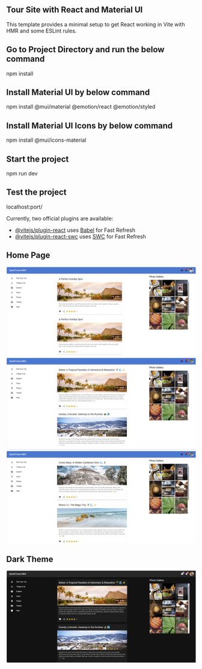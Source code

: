 ## Tour Site with React and Material UI

This template provides a minimal setup to get React working in Vite with HMR and some ESLint rules.


## Go to Project Directory and run the below command
npm install

## Install Material UI by below command

npm install @mui/material @emotion/react @emotion/styled

## Install Material UI Icons by below command

npm install @mui/icons-material

## Start the project

npm run dev

## Test the project
localhost:port/

Currently, two official plugins are available:

- [@vitejs/plugin-react](https://github.com/vitejs/vite-plugin-react/blob/main/packages/plugin-react/README.md) uses [Babel](https://babeljs.io/) for Fast Refresh
- [@vitejs/plugin-react-swc](https://github.com/vitejs/vite-plugin-react-swc) uses [SWC](https://swc.rs/) for Fast Refresh

## Home Page
<img src="./src/assets/TourSite1.png" />
<img src="./src/assets/TourSite2.png" />
<img src="./src/assets/TourSite3.png" />

## Dark Theme
<img src="./src/assets/TourSite-Dark.png" />